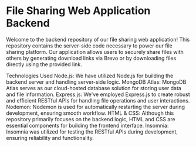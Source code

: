 <h1>File Sharing Web Application Backend</h1>
Welcome to the backend repository of our file sharing web application! This repository contains the server-side code necessary to power our file sharing platform. Our application allows users to securely share files with others by generating download links via Brevo or by downloading files directly using the provided link.

Technologies Used
Node.js: We have utilized Node.js for building the backend server and handling server-side logic.
MongoDB Atlas: MongoDB Atlas serves as our cloud-hosted database solution for storing user data and file information.
Express.js: We've employed Express.js to create robust and efficient RESTful APIs for handling file operations and user interactions.
Nodemon: Nodemon is used for automatically restarting the server during development, ensuring smooth workflow.
HTML & CSS: Although this repository primarily focuses on the backend logic, HTML and CSS are essential components for building the frontend interface.
Insomnia: Insomnia was utilized for testing the RESTful APIs during development, ensuring reliability and functionality.
